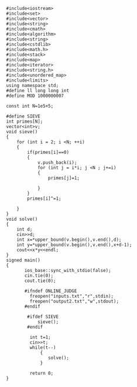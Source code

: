     #include<iostream>
    #include<set>
    #include<vector>
    #include<string>
    #include<cmath>
    #include<algorithm>
    #include<string>
    #include<cstdlib>
    #include<math.h>
    #include<stack>
    #include<map>
    #include<iterator>
    #include<string.h>
    #include<unordered_map>
    #include<limits>
    using namespace std;
    #define ll long long int
    #define MOD 1000000007

    const int N=1e5+5;

    #define SIEVE
    int primes[N];
    vector<int>v;
    void sieve() 
    {
        for (int i = 2; i <N; ++i)
        {
            if(primes[i]==0)
            {
                v.push_back(i);
                for (int j = i*i; j <N ; j+=i)
                {
                    primes[j]=1;
                    
                }
            }
            primes[i]^=1;

        }
    }
    void solve()
    {
        int d;
        cin>>d;
        int x=*upper_bound(v.begin(),v.end(),d);
        int y=*upper_bound(v.begin(),v.end(),x+d-1);
        cout<<x*y<<endl;
    }
    signed main()
    {
           ios_base::sync_with_stdio(false);
           cin.tie(0);
           cout.tie(0);

           #ifndef ONLINE_JUDGE
             freopen("inputs.txt","r",stdin);
             freopen("output2.txt","w",stdout);
           #endif

            #ifdef SIEVE  
                sieve();
            #endif 

             int t=1;
             cin>>t;
             while(t--)
                 {
                    solve();
                 }

             return 0;
    }


           




           









          

































            








           

  
        

